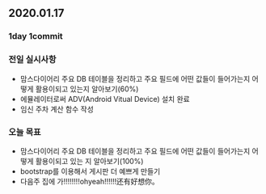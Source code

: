 ## 2020.01.17

### 1day 1commit

### 전일 실시사항
- 맘스다이어리 주요 DB 테이블을 정리하고 주요 필드에 어떤 값들이 들어가는지 어떻게 활용이되고 있는지 알아보기(60%)
- 에뮬레이터로써 ADV(Android Vitual Device) 설치 완료
- 임신 주차 계산 함수 작성

### 오늘 목표	
- 맘스다이어리 주요 DB 테이블을 정리하고 주요 필드에 어떤 값들이 들어가는지 어떻게 활용이되고 있는
지 알아보기(100%)
- bootstrap를 이용해서 게시판 더 예쁘게 만들기
- 다음주 집에 가!!!!!!!!ohyeah!!!!!!还有好想你。
